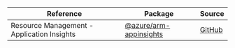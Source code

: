 | Reference | Package | Source |
|---|---|---|
|Resource Management - Application Insights|[@azure/arm-appinsights](https://www.npmjs.com/package/@azure/arm-appinsights)|[GitHub](https://github.com/Azure/azure-sdk-for-js)|
